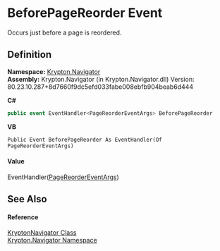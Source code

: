 # BeforePageReorder Event


Occurs just before a page is reordered.



## Definition
**Namespace:** <a href="a21ac074-d119-3dc6-bd1c-d3a12c0128bc.md">Krypton.Navigator</a>  
**Assembly:** Krypton.Navigator (in Krypton.Navigator.dll) Version: 80.23.10.287+8d7660f9dc5efd033fabe008ebfb904beab6d444

**C#**
``` C#
public event EventHandler<PageReorderEventArgs> BeforePageReorder
```
**VB**
``` VB
Public Event BeforePageReorder As EventHandler(Of PageReorderEventArgs)
```



#### Value
EventHandler(<a href="97ec8b7c-11df-a9f5-5f65-66cc20070f2f.md">PageReorderEventArgs</a>)

## See Also


#### Reference
<a href="5b32a15b-85d7-1db8-3c10-e43632f905eb.md">KryptonNavigator Class</a>  
<a href="a21ac074-d119-3dc6-bd1c-d3a12c0128bc.md">Krypton.Navigator Namespace</a>  
